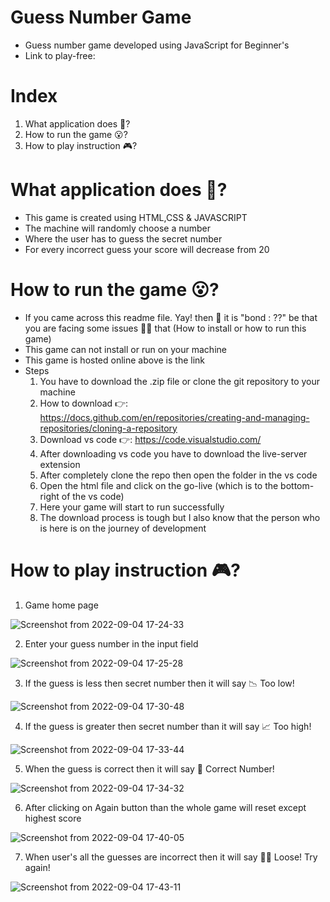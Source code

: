 # Guess Number Game
- Guess number game developed using JavaScript for Beginner's
- Link to play-free: 

# Index

 1. What application does 🤔?
 2. How to run the game 😮?
 3. How to play instruction 🎮️?

 # What application does 🤔?

 - This game is created using HTML,CSS & JAVASCRIPT
 - The machine will randomly choose a number
 - Where the user has to guess the secret number 
 - For every incorrect guess your score will decrease from 20

 # How to run the game 😮?

 - If you came across this readme file. Yay! then 💯 it is "bond : ??" be that you are facing some issues 😮‍💨 that (How to install or how to run this game)
 - This game can not install or run on your machine
 - This game is hosted online above is the link 
 - Steps
    1. You have to download the .zip file or clone the git repository to your machine
    2. How to download 👉️: https://docs.github.com/en/repositories/creating-and-managing-repositories/cloning-a-repository
    3. Download vs code 👉️: https://code.visualstudio.com/
    4. After downloading vs code you have to download the live-server extension
    5. After completely clone the repo then open the folder in the vs code
    6. Open the html file and click on the go-live (which is to the bottom-right of the vs code)
    7. Here your game will start to run successfully
    8. The download process is tough but I also know that the person who is here is on the journey of development

# How to play instruction 🎮️?

1. Game home page

![Screenshot from 2022-09-04 17-24-33](https://user-images.githubusercontent.com/86625941/188312986-3c634452-3b21-4b47-a29c-5af6648341b0.png)

2. Enter your guess number in the input field

![Screenshot from 2022-09-04 17-25-28](https://user-images.githubusercontent.com/86625941/188313095-1f19ee2d-bf19-4559-bc07-118e407daa8d.png)

3. If the guess is less then secret number then it will say 📉 Too low!

![Screenshot from 2022-09-04 17-30-48](https://user-images.githubusercontent.com/86625941/188313019-299ba9b2-ce27-4ab6-8887-823335dd1b6a.png)

4. If the guess is greater then secret number than it will say 📈 Too high!

![Screenshot from 2022-09-04 17-33-44](https://user-images.githubusercontent.com/86625941/188313032-274fdf91-2b9f-4f9c-81dd-0fafc0138500.png)

5. When the guess is correct then it will say 🎉 Correct Number! 

![Screenshot from 2022-09-04 17-34-32](https://user-images.githubusercontent.com/86625941/188313147-0fbc05e6-dfaa-40ee-ade9-4413f9f393ee.png)

6. After clicking on Again button than the whole game will reset except highest score

![Screenshot from 2022-09-04 17-40-05](https://user-images.githubusercontent.com/86625941/188313160-cbd4866a-3178-4096-baa1-4dff6cd102d7.png)

7. When user's all the guesses are incorrect then it will say 😮‍💨 Loose! Try again!

![Screenshot from 2022-09-04 17-43-11](https://user-images.githubusercontent.com/86625941/188313175-64f87901-7722-4b86-88bf-481be3b30a1b.png)









